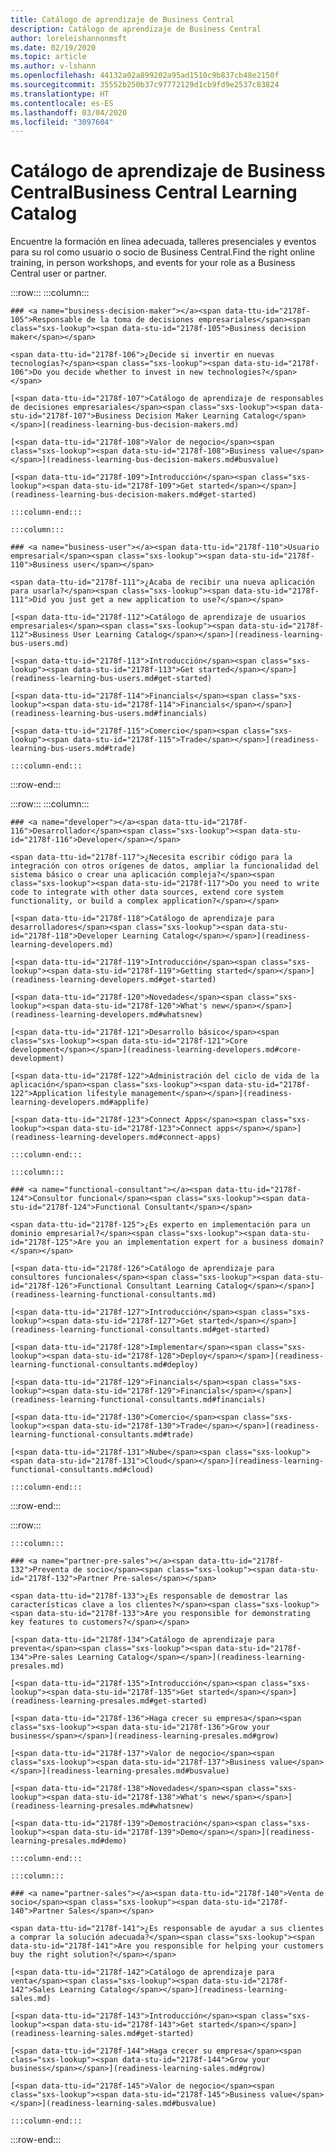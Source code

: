```yaml
---
title: Catálogo de aprendizaje de Business Central
description: Catálogo de aprendizaje de Business Central
author: loreleishannonmsft
ms.date: 02/19/2020
ms.topic: article
ms.author: v-lshann
ms.openlocfilehash: 44132a02a899202a95ad1510c9b837cb48e2150f
ms.sourcegitcommit: 35552b250b37c97772129d1cb9fd9e2537c83824
ms.translationtype: HT
ms.contentlocale: es-ES
ms.lasthandoff: 03/04/2020
ms.locfileid: "3097604"
---
```

# <a name="business-central-learning-catalog"></a><span data-ttu-id="2178f-103">Catálogo de aprendizaje de Business Central</span><span class="sxs-lookup"><span data-stu-id="2178f-103">Business Central Learning Catalog</span></span>
<span data-ttu-id="2178f-104">Encuentre la formación en línea adecuada, talleres presenciales y eventos para su rol como usuario o socio de Business Central.</span><span class="sxs-lookup"><span data-stu-id="2178f-104">Find the right online training, in person workshops, and events for your role as a Business Central user or partner.</span></span>

:::row:::
    :::column:::

    ### <a name="business-decision-maker"></a><span data-ttu-id="2178f-105">Responsable de la toma de decisiones empresariales</span><span class="sxs-lookup"><span data-stu-id="2178f-105">Business decision maker</span></span>

    <span data-ttu-id="2178f-106">¿Decide si invertir en nuevas tecnologías?</span><span class="sxs-lookup"><span data-stu-id="2178f-106">Do you decide whether to invest in new technologies?</span></span> 

    [<span data-ttu-id="2178f-107">Catálogo de aprendizaje de responsables de decisiones empresariales</span><span class="sxs-lookup"><span data-stu-id="2178f-107">Business Decision Maker Learning Catalog</span></span>](readiness-learning-bus-decision-makers.md)

    [<span data-ttu-id="2178f-108">Valor de negocio</span><span class="sxs-lookup"><span data-stu-id="2178f-108">Business value</span></span>](readiness-learning-bus-decision-makers.md#busvalue)

    [<span data-ttu-id="2178f-109">Introducción</span><span class="sxs-lookup"><span data-stu-id="2178f-109">Get started</span></span>](readiness-learning-bus-decision-makers.md#get-started)

    :::column-end:::

    :::column:::

    ### <a name="business-user"></a><span data-ttu-id="2178f-110">Usuario empresarial</span><span class="sxs-lookup"><span data-stu-id="2178f-110">Business user</span></span>

    <span data-ttu-id="2178f-111">¿Acaba de recibir una nueva aplicación para usarla?</span><span class="sxs-lookup"><span data-stu-id="2178f-111">Did you just get a new application to use?</span></span> 

    [<span data-ttu-id="2178f-112">Catálogo de aprendizaje de usuarios empresariales</span><span class="sxs-lookup"><span data-stu-id="2178f-112">Business User Learning Catalog</span></span>](readiness-learning-bus-users.md)

    [<span data-ttu-id="2178f-113">Introducción</span><span class="sxs-lookup"><span data-stu-id="2178f-113">Get started</span></span>](readiness-learning-bus-users.md#get-started)

    [<span data-ttu-id="2178f-114">Financials</span><span class="sxs-lookup"><span data-stu-id="2178f-114">Financials</span></span>](readiness-learning-bus-users.md#financials)

    [<span data-ttu-id="2178f-115">Comercio</span><span class="sxs-lookup"><span data-stu-id="2178f-115">Trade</span></span>](readiness-learning-bus-users.md#trade)

    :::column-end:::

:::row-end:::

:::row:::
    :::column:::

    ### <a name="developer"></a><span data-ttu-id="2178f-116">Desarrollador</span><span class="sxs-lookup"><span data-stu-id="2178f-116">Developer</span></span>

    <span data-ttu-id="2178f-117">¿Necesita escribir código para la integración con otros orígenes de datos, ampliar la funcionalidad del sistema básico o crear una aplicación compleja?</span><span class="sxs-lookup"><span data-stu-id="2178f-117">Do you need to write code to integrate with other data sources, extend core system functionality, or build a complex application?</span></span>

    [<span data-ttu-id="2178f-118">Catálogo de aprendizaje para desarrolladores</span><span class="sxs-lookup"><span data-stu-id="2178f-118">Developer Learning Catalog</span></span>](readiness-learning-developers.md)

    [<span data-ttu-id="2178f-119">Introducción</span><span class="sxs-lookup"><span data-stu-id="2178f-119">Getting started</span></span>](readiness-learning-developers.md#get-started)

    [<span data-ttu-id="2178f-120">Novedades</span><span class="sxs-lookup"><span data-stu-id="2178f-120">What's new</span></span>](readiness-learning-developers.md#whatsnew)

    [<span data-ttu-id="2178f-121">Desarrollo básico</span><span class="sxs-lookup"><span data-stu-id="2178f-121">Core development</span></span>](readiness-learning-developers.md#core-development)

    [<span data-ttu-id="2178f-122">Administración del ciclo de vida de la aplicación</span><span class="sxs-lookup"><span data-stu-id="2178f-122">Application lifestyle management</span></span>](readiness-learning-developers.md#applife)

    [<span data-ttu-id="2178f-123">Connect Apps</span><span class="sxs-lookup"><span data-stu-id="2178f-123">Connect apps</span></span>](readiness-learning-developers.md#connect-apps)

    :::column-end:::

    :::column:::

    ### <a name="functional-consultant"></a><span data-ttu-id="2178f-124">Consultor funcional</span><span class="sxs-lookup"><span data-stu-id="2178f-124">Functional Consultant</span></span>
    
    <span data-ttu-id="2178f-125">¿Es experto en implementación para un dominio empresarial?</span><span class="sxs-lookup"><span data-stu-id="2178f-125">Are you an implementation expert for a business domain?</span></span> 

    [<span data-ttu-id="2178f-126">Catálogo de aprendizaje para consultores funcionales</span><span class="sxs-lookup"><span data-stu-id="2178f-126">Functional Consultant Learning Catalog</span></span>](readiness-learning-functional-consultants.md)

    [<span data-ttu-id="2178f-127">Introducción</span><span class="sxs-lookup"><span data-stu-id="2178f-127">Get started</span></span>](readiness-learning-functional-consultants.md#get-started)

    [<span data-ttu-id="2178f-128">Implementar</span><span class="sxs-lookup"><span data-stu-id="2178f-128">Deploy</span></span>](readiness-learning-functional-consultants.md#deploy)

    [<span data-ttu-id="2178f-129">Financials</span><span class="sxs-lookup"><span data-stu-id="2178f-129">Financials</span></span>](readiness-learning-functional-consultants.md#financials)

    [<span data-ttu-id="2178f-130">Comercio</span><span class="sxs-lookup"><span data-stu-id="2178f-130">Trade</span></span>](readiness-learning-functional-consultants.md#trade)

    [<span data-ttu-id="2178f-131">Nube</span><span class="sxs-lookup"><span data-stu-id="2178f-131">Cloud</span></span>](readiness-learning-functional-consultants.md#cloud)

    :::column-end:::

:::row-end:::

:::row:::

    :::column:::

    ### <a name="partner-pre-sales"></a><span data-ttu-id="2178f-132">Preventa de socio</span><span class="sxs-lookup"><span data-stu-id="2178f-132">Partner Pre-sales</span></span>

    <span data-ttu-id="2178f-133">¿Es responsable de demostrar las características clave a los clientes?</span><span class="sxs-lookup"><span data-stu-id="2178f-133">Are you responsible for demonstrating key features to customers?</span></span> 

    [<span data-ttu-id="2178f-134">Catálogo de aprendizaje para preventa</span><span class="sxs-lookup"><span data-stu-id="2178f-134">Pre-sales Learning Catalog</span></span>](readiness-learning-presales.md)

    [<span data-ttu-id="2178f-135">Introducción</span><span class="sxs-lookup"><span data-stu-id="2178f-135">Get started</span></span>](readiness-learning-presales.md#get-started)

    [<span data-ttu-id="2178f-136">Haga crecer su empresa</span><span class="sxs-lookup"><span data-stu-id="2178f-136">Grow your business</span></span>](readiness-learning-presales.md#grow)

    [<span data-ttu-id="2178f-137">Valor de negocio</span><span class="sxs-lookup"><span data-stu-id="2178f-137">Business value</span></span>](readiness-learning-presales.md#busvalue)

    [<span data-ttu-id="2178f-138">Novedades</span><span class="sxs-lookup"><span data-stu-id="2178f-138">What's new</span></span>](readiness-learning-presales.md#whatsnew)

    [<span data-ttu-id="2178f-139">Demostración</span><span class="sxs-lookup"><span data-stu-id="2178f-139">Demo</span></span>](readiness-learning-presales.md#demo)

    :::column-end:::

    :::column:::

    ### <a name="partner-sales"></a><span data-ttu-id="2178f-140">Venta de socio</span><span class="sxs-lookup"><span data-stu-id="2178f-140">Partner Sales</span></span>

    <span data-ttu-id="2178f-141">¿Es responsable de ayudar a sus clientes a comprar la solución adecuada?</span><span class="sxs-lookup"><span data-stu-id="2178f-141">Are you responsible for helping your customers buy the right solution?</span></span> 

    [<span data-ttu-id="2178f-142">Catálogo de aprendizaje para venta</span><span class="sxs-lookup"><span data-stu-id="2178f-142">Sales Learning Catalog</span></span>](readiness-learning-sales.md)

    [<span data-ttu-id="2178f-143">Introducción</span><span class="sxs-lookup"><span data-stu-id="2178f-143">Get started</span></span>](readiness-learning-sales.md#get-started)

    [<span data-ttu-id="2178f-144">Haga crecer su empresa</span><span class="sxs-lookup"><span data-stu-id="2178f-144">Grow your business</span></span>](readiness-learning-sales.md#grow)

    [<span data-ttu-id="2178f-145">Valor de negocio</span><span class="sxs-lookup"><span data-stu-id="2178f-145">Business value</span></span>](readiness-learning-sales.md#busvalue)

    :::column-end:::

:::row-end:::
